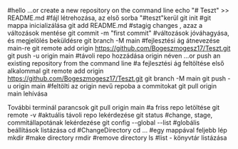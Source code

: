 #hello
…or create a new repository on the command line
echo "# Teszt" >> README.md #fájl létrehozása, az első sorba "#teszt"kerül
git init #git mappa inicializálása
git add README.md #stagig changes , azaz a változások mentése
git commit -m "first commit" #változások jóváhagyása, és megjelölés beküldésre
git branch -M main #fejlesztési ág átnevezése main-re
git remote add origin https://github.com/Bogeszmogesz17/Teszt.git
git push -u origin main #távoli repo hozzádása origin néven
…or push an existing repository from the command line #a fejlesztési ág feltöltése első alkalommal
git remote add origin https://github.com/Bogeszmogesz17/Teszt.git
git branch -M main
git push -u origin main #feltölti az origin nevű repoba a commitokat
git pull origin main lehívása

További terminál parancsok
git pull origin main #a friss repo letöltése
git remote -v #aktuális távoli repo lekérdezése
git status #change, stage, commitállapotának lekérdezése
git config --global --list #globális beállítások listázása
cd <directory name>#ChangeDirectory
cd ... #egy mappával feljebb lép
mkdir <directory name> #make directory
rmdir <directory name> #remove directory
ls #list - könyvtár listázása
